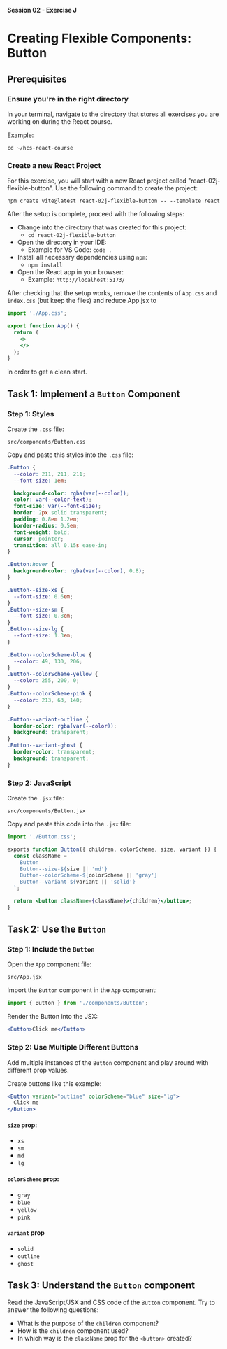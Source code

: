 **Session 02 - Exercise J**

# Creating Flexible Components: Button

## Prerequisites

### Ensure you're in the right directory

In your terminal, navigate to the directory that stores all exercises you are working on during the React course.

Example:

```
cd ~/hcs-react-course
```

### Create a new React Project

For this exercise, you will start with a new React project called "react-02j-flexible-button". Use the following command to create the project:

```
npm create vite@latest react-02j-flexible-button -- --template react
```

After the setup is complete, proceed with the following steps:

- Change into the directory that was created for this project:
    - `cd react-02j-flexible-button`
- Open the directory in your IDE:
    - Example for VS Code: `code .`
- Install all necessary dependencies using `npm`:
    - `npm install`
- Open the React app in your browser:
    - Example: `http://localhost:5173/`

After checking that the setup works, remove the contents of `App.css` and `index.css` (but keep the files) and reduce App.jsx to
```jsx
import './App.css';

export function App() {
  return (
    <>
    </>
  );
}
```
in order to get a clean start.

## Task 1: Implement a `Button` Component

### Step 1: Styles

Create the `.css` file:

```
src/components/Button.css
```

Copy and paste this styles into the `.css` file:

```css 
.Button {
  --color: 211, 211, 211;
  --font-size: 1em;

  background-color: rgba(var(--color));
  color: var(--color-text);
  font-size: var(--font-size);
  border: 2px solid transparent;
  padding: 0.8em 1.2em;
  border-radius: 0.5em;
  font-weight: bold;
  cursor: pointer;
  transition: all 0.15s ease-in;
}

.Button:hover {
  background-color: rgba(var(--color), 0.8);
}

.Button--size-xs {
  --font-size: 0.6em;
}
.Button--size-sm {
  --font-size: 0.8em;
}
.Button--size-lg {
  --font-size: 1.3em;
}

.Button--colorScheme-blue {
  --color: 49, 130, 206;
}
.Button--colorScheme-yellow {
  --color: 255, 200, 0;
}
.Button--colorScheme-pink {
  --color: 213, 63, 140;
}

.Button--variant-outline {
  border-color: rgba(var(--color));
  background: transparent;
}
.Button--variant-ghost {
  border-color: transparent;
  background: transparent;
}
```

### Step 2: JavaScript

Create the `.jsx` file:

```
src/components/Button.jsx
```

Copy and paste this code into the `.jsx` file:

```jsx
import './Button.css';

exports function Button({ children, colorScheme, size, variant }) {
  const className = `
    Button
    Button--size-${size || 'md'}
    Button--colorScheme-${colorScheme || 'gray'}
    Button--variant-${variant || 'solid'}
  `;

  return <button className={className}>{children}</button>;
}
```

## Task 2: Use the `Button`

### Step 1: Include the `Button`

Open the `App` component file:

```
src/App.jsx
```

Import the `Button` component in the `App` component:

```jsx
import { Button } from './components/Button';
```

Render the Button into the JSX:

```jsx
<Button>Click me</Button>
```

### Step 2: Use Multiple Different Buttons

Add multiple instances of the `Button` component and play around with different prop values.

Create buttons like this example:

```jsx
<Button variant="outline" colorScheme="blue" size="lg">
  Click me
</Button>
```

#### `size` prop:

- `xs`
- `sm`
- `md`
- `lg`

#### `colorScheme` prop:

- `gray`
- `blue`
- `yellow`
- `pink`

#### `variant` prop

- `solid`
- `outline`
- `ghost`

## Task 3: Understand the `Button` component

Read the JavaScript/JSX and CSS code of the `Button` component. Try to answer the following questions:

- What is the purpose of the `children` component?
- How is the `children` component used?
- In which way is the `className` prop for the `<button>` created?
